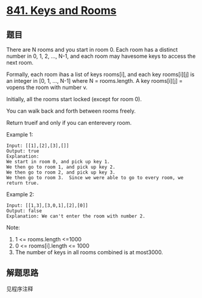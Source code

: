 # [841. Keys and Rooms](https://leetcode-cn.com/problems/keys-and-rooms/)

## 题目

There are N rooms and you start in room 0. Each room has a distinct number in 0, 1, 2, ..., N-1, and each room may havesome keys to access the next room.

Formally, each room ihas a list of keys rooms[i], and each key rooms[i][j] is an integer in [0, 1, ..., N-1] where N = rooms.length. A key rooms[i][j] = vopens the room with number v.

Initially, all the rooms start locked (except for room 0).

You can walk back and forth between rooms freely.

Return trueif and only if you can enterevery room.

Example 1:

```text
Input: [[1],[2],[3],[]]
Output: true
Explanation:
We start in room 0, and pick up key 1.
We then go to room 1, and pick up key 2.
We then go to room 2, and pick up key 3.
We then go to room 3.  Since we were able to go to every room, we return true.
```

Example 2:

```text
Input: [[1,3],[3,0,1],[2],[0]]
Output: false
Explanation: We can't enter the room with number 2.
```

Note:

1. 1 <= rooms.length <=1000
1. 0 <= rooms[i].length <= 1000
1. The number of keys in all rooms combined is at most3000.

## 解题思路

见程序注释
